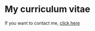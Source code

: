 # My curriculum vitae


If you want to contact me, [click here](mailto:alexandre.picardlemieux@gmail.com)
